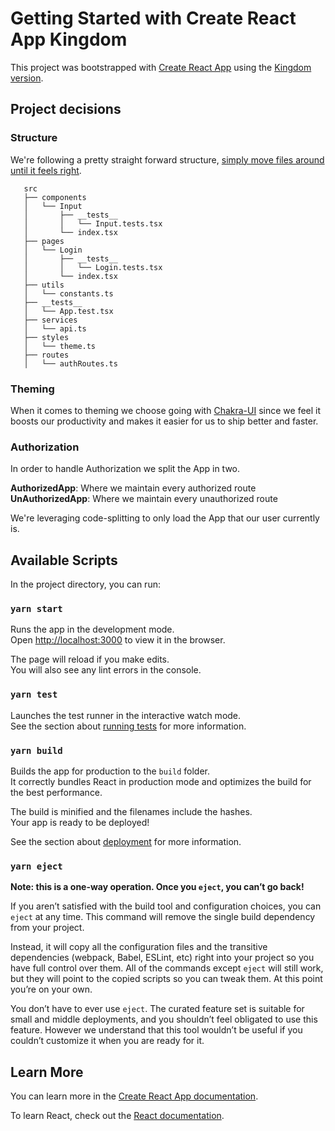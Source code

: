 # Getting Started with Create React App Kingdom

This project was bootstrapped with [Create React App](https://github.com/facebook/create-react-app) using the [Kingdom version](https://github.com/t10d/cra-template-kingdom).

## Project decisions

### Structure

We're following a pretty straight forward structure, [simply move files around until it feels right](https://react-file-structure.surge.sh/).

```
   src
   ├── components
   │   └── Input
   │       ├── __tests__
   │       │   └── Input.tests.tsx
   │       └── index.tsx
   ├── pages
   │   └── Login
   │       ├── __tests__
   │       │   └── Login.tests.tsx
   │       └── index.tsx
   ├── utils
   │   └── constants.ts
   ├── __tests__
   │   └── App.test.tsx
   ├── services
   │   └── api.ts
   ├── styles
   │   └── theme.ts
   ├── routes
   │   └── authRoutes.ts
```

### Theming

When it comes to theming we choose going with [Chakra-UI](https://chakra-ui.com/) since we feel it boosts our productivity and makes it easier for us to ship better and faster.

### Authorization

In order to handle Authorization we split the App in two.

**AuthorizedApp**: Where we maintain every authorized route
**UnAuthorizedApp**: Where we maintain every unauthorized route

We're leveraging code-splitting to only load the App that our user currently is.

## Available Scripts

In the project directory, you can run:

### `yarn start`

Runs the app in the development mode.\
Open [http://localhost:3000](http://localhost:3000) to view it in the browser.

The page will reload if you make edits.\
You will also see any lint errors in the console.

### `yarn test`

Launches the test runner in the interactive watch mode.\
See the section about [running tests](https://facebook.github.io/create-react-app/docs/running-tests) for more information.

### `yarn build`

Builds the app for production to the `build` folder.\
It correctly bundles React in production mode and optimizes the build for the best performance.

The build is minified and the filenames include the hashes.\
Your app is ready to be deployed!

See the section about [deployment](https://facebook.github.io/create-react-app/docs/deployment) for more information.

### `yarn eject`

**Note: this is a one-way operation. Once you `eject`, you can’t go back!**

If you aren’t satisfied with the build tool and configuration choices, you can `eject` at any time. This command will remove the single build dependency from your project.

Instead, it will copy all the configuration files and the transitive dependencies (webpack, Babel, ESLint, etc) right into your project so you have full control over them. All of the commands except `eject` will still work, but they will point to the copied scripts so you can tweak them. At this point you’re on your own.

You don’t have to ever use `eject`. The curated feature set is suitable for small and middle deployments, and you shouldn’t feel obligated to use this feature. However we understand that this tool wouldn’t be useful if you couldn’t customize it when you are ready for it.

## Learn More

You can learn more in the [Create React App documentation](https://facebook.github.io/create-react-app/docs/getting-started).

To learn React, check out the [React documentation](https://reactjs.org/).

